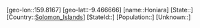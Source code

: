 ﻿---
location: [-9.466666,159.8167]
type: City
tags:
- geo/City


SpocWebEntityId: 36744
isDeleted: false
confidential: public

---
[geo-lon::159.8167]
[geo-lat::-9.466666]
[name::Honiara]
[State::]
[Country::[Solomon_Islands](geo/Continent/Oceania/Solomon_Islands.md)]
[StateId::]
[Population::]
[Unknown::]

